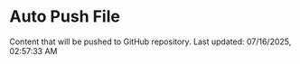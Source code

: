 # Auto Push File

Content that will be pushed to GitHub repository.
Last updated: 07/16/2025, 02:57:33 AM
